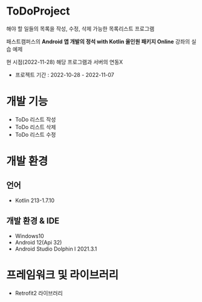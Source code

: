 # ToDoProject
해야 할 일들의 목록을 작성, 수정, 삭제 가능한 목록리스트 프로그램

패스트캠퍼스의 __Android 앱 개발의 정석 with Kotlin 올인원 패키지 Online__ 강좌의 실습 예제

현 시점(2022-11-28) 해당 프로그램과 서버의 연동X

* 프로젝트 기간 : 2022-10-28 - 2022-11-07

# 개발 기능
* ToDo 리스트 작성
* ToDo 리스트 삭제
* ToDo 리스트 수정

# 개발 환경
## 언어
* Kotlin 213-1.7.10

## 개발 환경 & IDE
* Windows10
* Android 12(Api 32)
* Android Studio Dolphin l 2021.3.1

# 프레임워크 및 라이브러리
* Retrofit2 라이브러리
